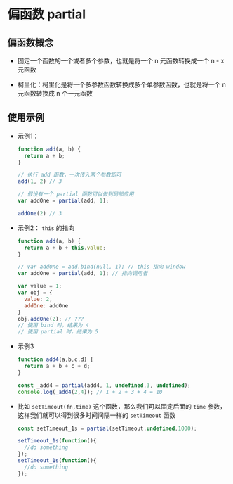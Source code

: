 # 偏函数 partial

## 偏函数概念

+ 固定一个函数的一个或者多个参数，也就是将一个 n 元函数转换成一个 n - x 元函数

+ 柯里化：柯里化是将一个多参数函数转换成多个单参数函数，也就是将一个 n 元函数转换成 n 个一元函数

## 使用示例

+ 示例1：

  ```js
  function add(a, b) {
    return a + b;
  }

  // 执行 add 函数，一次传入两个参数即可
  add(1, 2) // 3

  // 假设有一个 partial 函数可以做到局部应用
  var addOne = partial(add, 1);

  addOne(2) // 3
  ```

+ 示例2： `this` 的指向

  ```js
  function add(a, b) {
    return a + b + this.value;
  }

  // var addOne = add.bind(null, 1); // this 指向 window
  var addOne = partial(add, 1); // 指向调用者

  var value = 1;
  var obj = {
    value: 2,
    addOne: addOne
  }
  obj.addOne(2); // ???
  // 使用 bind 时，结果为 4
  // 使用 partial 时，结果为 5
  ```

+ 示例3

  ```js
  function add4(a,b,c,d) {
    return a + b + c + d;
  }

  const _add4 = partial(add4, 1, undefined,3, undefined);
  console.log(_add4(2,4)); // 1 + 2 + 3 + 4 = 10
  ```

+ 比如 `setTimeout(fn,time)` 这个函数，那么我们可以固定后面的 `time` 参数，这样我们就可以得到很多时间间隔一样的 `setTimeout` 函数

  ```js
  const setTimeout_1s = partial(setTimeout,undefined,1000);

  setTimeout_1s(function(){
    //do something
  });
  setTimeout_1s(function(){
    //do something
  });
  ```

